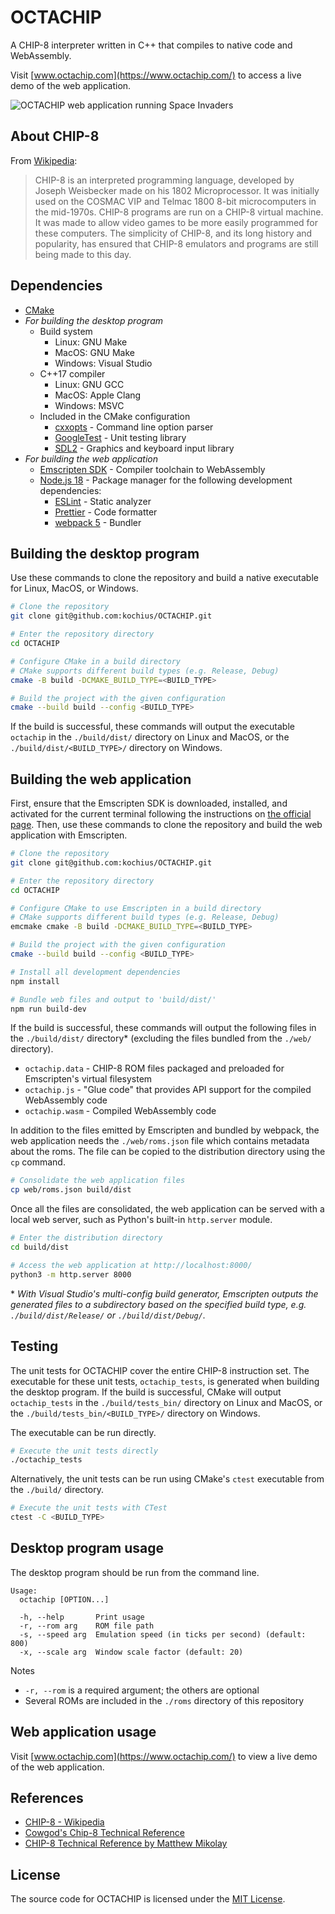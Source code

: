 # OCTACHIP

A CHIP-8 interpreter written in C++ that compiles to native code and WebAssembly.

Visit [www.octachip.com](https://www.octachip.com/) to access a live demo of the web application.

![OCTACHIP web application running Space Invaders](images/web_application.png "OCTACHIP Web Application")

## About CHIP-8

From [Wikipedia](https://en.wikipedia.org/wiki/CHIP-8):

> CHIP-8 is an interpreted programming language, developed by Joseph Weisbecker made on his 1802 Microprocessor. It was initially used on the COSMAC VIP and Telmac 1800 8-bit microcomputers in the mid-1970s. CHIP-8 programs are run on a CHIP-8 virtual machine. It was made to allow video games to be more easily programmed for these computers. The simplicity of CHIP-8, and its long history and popularity, has ensured that CHIP-8 emulators and programs are still being made to this day.

## Dependencies

- [CMake](https://cmake.org/)
- _For building the desktop program_
  - Build system
    - Linux: GNU Make
    - MacOS: GNU Make
    - Windows: Visual Studio
  - C++17 compiler
    - Linux: GNU GCC
    - MacOS: Apple Clang
    - Windows: MSVC
  - Included in the CMake configuration
    - [cxxopts](https://github.com/jarro2783/cxxopts) - Command line option parser
    - [GoogleTest](https://github.com/google/googletest) - Unit testing library
    - [SDL2](https://github.com/libsdl-org/SDL) - Graphics and keyboard input library
- _For building the web application_
  - [Emscripten SDK](https://emscripten.org/) - Compiler toolchain to WebAssembly
  - [Node.js 18](https://nodejs.org/) - Package manager for the following development dependencies:
    - [ESLint](https://eslint.org/) - Static analyzer
    - [Prettier](https://prettier.io/) - Code formatter
    - [webpack 5](https://webpack.js.org/) - Bundler

## Building the desktop program

Use these commands to clone the repository and build a native executable for Linux, MacOS, or Windows.

```bash
# Clone the repository
git clone git@github.com:kochius/OCTACHIP.git

# Enter the repository directory
cd OCTACHIP

# Configure CMake in a build directory
# CMake supports different build types (e.g. Release, Debug)
cmake -B build -DCMAKE_BUILD_TYPE=<BUILD_TYPE>

# Build the project with the given configuration
cmake --build build --config <BUILD_TYPE>
```

If the build is successful, these commands will output the executable `octachip` in the `./build/dist/` directory on Linux and MacOS, or the `./build/dist/<BUILD_TYPE>/` directory on Windows.

## Building the web application

First, ensure that the Emscripten SDK is downloaded, installed, and activated for the current terminal following the instructions on [the official page](https://emscripten.org/docs/getting_started/downloads.html). Then, use these commands to clone the repository and build the web application with Emscripten.

```bash
# Clone the repository
git clone git@github.com:kochius/OCTACHIP.git

# Enter the repository directory
cd OCTACHIP

# Configure CMake to use Emscripten in a build directory
# CMake supports different build types (e.g. Release, Debug)
emcmake cmake -B build -DCMAKE_BUILD_TYPE=<BUILD_TYPE>

# Build the project with the given configuration
cmake --build build --config <BUILD_TYPE>

# Install all development dependencies
npm install

# Bundle web files and output to 'build/dist/'
npm run build-dev
```

If the build is successful, these commands will output the following files in the `./build/dist/` directory\* (excluding the files bundled from the `./web/` directory).

- `octachip.data` - CHIP-8 ROM files packaged and preloaded for Emscripten's virtual filesystem
- `octachip.js` - "Glue code" that provides API support for the compiled WebAssembly code
- `octachip.wasm` - Compiled WebAssembly code

In addition to the files emitted by Emscripten and bundled by webpack, the web application needs the `./web/roms.json` file which contains metadata about the roms. The file can be copied to the distribution directory using the `cp` command.

```bash
# Consolidate the web application files
cp web/roms.json build/dist
```

Once all the files are consolidated, the web application can be served with a local web server, such as Python's built-in `http.server` module.

```bash
# Enter the distribution directory
cd build/dist

# Access the web application at http://localhost:8000/
python3 -m http.server 8000
```

\* _With Visual Studio's multi-config build generator, Emscripten outputs the generated files to a subdirectory based on the specified build type, e.g. `./build/dist/Release/` or `./build/dist/Debug/`._

## Testing

The unit tests for OCTACHIP cover the entire CHIP-8 instruction set. The executable for these unit tests, `octachip_tests`, is generated when building the desktop program. If the build is successful, CMake will output `octachip_tests` in the `./build/tests_bin/` directory on Linux and MacOS, or the `./build/tests_bin/<BUILD_TYPE>/` directory on Windows.

The executable can be run directly.

```bash
# Execute the unit tests directly
./octachip_tests
```

Alternatively, the unit tests can be run using CMake's `ctest` executable from the `./build/` directory.

```bash
# Execute the unit tests with CTest
ctest -C <BUILD_TYPE>
```

## Desktop program usage

The desktop program should be run from the command line.

```
Usage:
  octachip [OPTION...]

  -h, --help       Print usage
  -r, --rom arg    ROM file path
  -s, --speed arg  Emulation speed (in ticks per second) (default: 800)
  -x, --scale arg  Window scale factor (default: 20)
```

Notes

- `-r, --rom` is a required argument; the others are optional
- Several ROMs are included in the `./roms` directory of this repository

## Web application usage

Visit [www.octachip.com](https://www.octachip.com/) to view a live demo of the web application.

## References

- [CHIP-8 - Wikipedia](https://en.wikipedia.org/wiki/CHIP-8)
- [Cowgod's Chip-8 Technical Reference](http://devernay.free.fr/hacks/chip8/C8TECH10.HTM)
- [CHIP-8 Technical Reference by Matthew Mikolay](https://github.com/mattmikolay/chip-8/wiki/CHIP%E2%80%908-Technical-Reference)

## License

The source code for OCTACHIP is licensed under the [MIT License](LICENSE).
